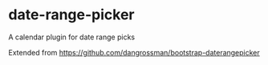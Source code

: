 # date-range-picker
A calendar plugin for date range picks

Extended from https://github.com/dangrossman/bootstrap-daterangepicker